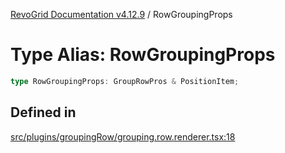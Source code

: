 [RevoGrid Documentation v4.12.9](README.md) / RowGroupingProps

# Type Alias: RowGroupingProps

```ts
type RowGroupingProps: GroupRowPros & PositionItem;
```

## Defined in

[src/plugins/groupingRow/grouping.row.renderer.tsx:18](https://github.com/revolist/revogrid/blob/5b626b1ece93ea60f82047d059b8a2635455feb4/src/plugins/groupingRow/grouping.row.renderer.tsx#L18)
